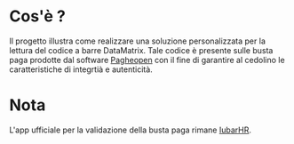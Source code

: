 # Cos'è ?

Il progetto illustra come realizzare una soluzione personalizzata per la lettura del codice a barre DataMatrix.
Tale codice è presente sulle busta paga prodotte dal software [Pagheopen](https://www.pagheopen.it)
con il fine di garantire al cedolino le caratteristiche di integrtià e autenticità.

# Nota

L'app ufficiale per la validazione della busta paga rimane [IubarHR](https://play.google.com/store/apps/details?id=it.iubar.hr).

